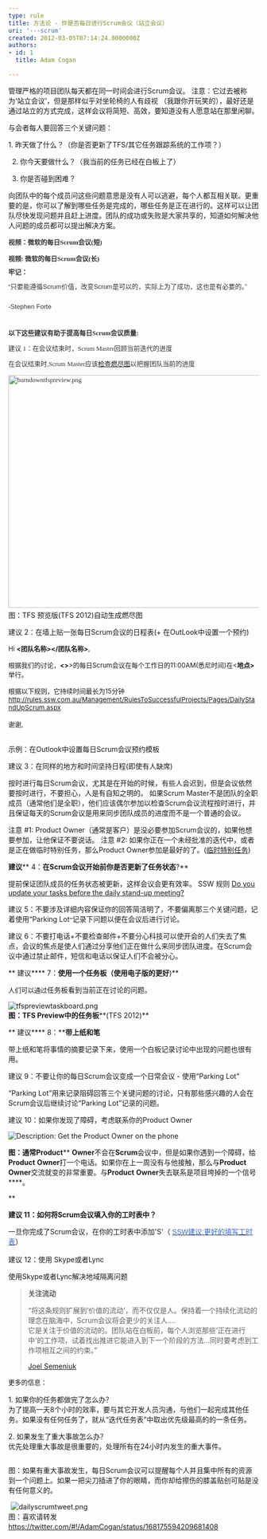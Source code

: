 ```yaml
---
type: rule
title: 方法论 - 你是否每日进行Scrum会议（站立会议）
uri: '---scrum'
created: 2012-03-05T07:14:24.0000000Z
authors:
- id: 1
  title: Adam Cogan

---
```


 
管理​严格的项目团队每天都在同一时间会进行Scrum会议。
注意：它过去被称为‘站立会议’，但是那样似乎对坐轮椅的人有歧视 （我跟你开玩笑的），最好还是通过站立的方式完成，这样会议将简短、高效，要知道没有人愿意站在那里闲聊。

与会者每人要回答三个关键问题：​​​​​​
 
​1.  昨天做了什么？（你是否更新了TFS/其它任务跟踪系统的工作项？）

2. 你今天要做什么？（我​当前的任务已经在白板上了）

3. 你是否碰到困难？

向团队中的每个成员问这些问题意思是没有人可以逃避，每个人都互相关联。更重要的是，你可以了解到哪些任务是完成的，哪些任务是正在进行的。这样可以让团队尽快发现问题并且赶上进度。团队的成功或失败是大家共享的，知道如何解决他人问题的成员都可以提出解决方案。






<font color="#333333"><font face="Verdana"><font size="2"><font color="#333333"><font face="Verdana"><font size="2"><strong>视频：微软的每日Scrum会议(短)</strong></font></font></font></font></font></font> 


<font color="#333333"><font face="Verdana"><font size="2"><font color="#333333"><font face="Verdana"><font size="2"><strong><div class="ms-rtestate-read ms-rte-wpbox"><div id="div_f2ab1bb8-28cc-4914-b859-52688d9f51f9" class="ms-rtestate-notify  ms-rtestate-read f2ab1bb8-28cc-4914-b859-52688d9f51f9"></div>
<div id="vid_f2ab1bb8-28cc-4914-b859-52688d9f51f9" style="display:none;"></div></div>
​​</strong></font></font></font></font></font></font><font color="#333333"><font face="Verdana"><font size="2"><font color="#333333"><font face="Verdana"><font size="2"><strong>视频: 微软的每日Scrum会议(长)</strong></font></font></font></font></font></font>
<font color="#333333" style="line-height:18px;"><font face="Verdana"><font size="2"><div><strong> </strong></div>
<div class="ssw-rteStyle-GreyBox" style="width:715px;height:119px;"><div style="padding:10px 0px;line-height:20px;margin-top:0px;font-family:verdana, arial, sans-serif;margin-bottom:0px;"><span style="line-height:18px;"><strong>牢记：</strong>  <div style="padding:10px 0px;line-height:20px;margin-top:0px;margin-bottom:0px;">      “只要能遵循Scrum价值，改变Scrum是可以的，实际上为了成功，这也是有必要的。”</div>
<div style="padding:10px 0px;line-height:20px;margin-top:0px;margin-bottom:0px;">-Stephen Forte</div></span></div></div>
<p><strong></strong> </p>
<p><strong>以下这些建议有助于提高每日Scrum会议质量:</strong></p>
<p class="ssw-rteStyle-Tip">建议 1：在会议结束时，Scrum Master回顾当前迭代的进度</p>
<p><span></span><span></span><span></span><span>在</span><span>会议结束时,Scrum</span><span></span><span></span><span> </span><span></span><span></span><span>Master应该</span><a href="/reports-do-you-schedule-the-burndown-and-stories-overview-reports-to-be-emailed-to-the-team-every-day">检查燃尽图</a>以<span>把握团队当前的进度</span><span></span><span></span></p></font></font></font>
<font color="#333333"><font face="Verdana"><font size="2"><img class="ssw-rteStyle-ImageArea" alt="burndowntfspreview.png" src="burndowntfspreview.png" style="width:601px;height:467px;"></font></font></font><font color="#333333"><font face="Verdana"><font size="2"> <br></font></font></font>图：TFS 预览版(TFS 2012)自动生成燃尽图

建议 2：在墙上贴一张每日Scrum会议的日程表(+ 在OutLook中设置一个预约)


<font size="2"><span>Hi <strong><团队名称></团队名称></strong>,</span></font>
<font size="2"><div><span>根据我们的讨论，<strong><></strong>>的每日Scrum会议在每个工作日的11:00AM(悉尼时间)在<<strong>地点></strong>举行。</span></div>
<div>根据以下规则，它持续时间最长为15分钟</div>
<div><span><font color="#3a66cc"><a href="/Pages/DailyStandUpScrum.aspx">http://rules.ssw.com.au/Management/RulesToSuccessfulProjects/Pages/DailyStandUpScrum.aspx</a></font></span></div>
<div><span><br></span></div>
<div>谢谢,</div>
<strong><scrum master="">​  </scrum></strong></font> 

示例：在Outlook中设置每日Scrum会议预约模板

建议 3：在同样的地方和时间坚持日程(即使有人缺席)

按时进行每日Scrum会议，尤其是在开始的时候，有些人会迟到，但是会议依然要按时进行，不要担心，人是有自知之明的。
如果Scrum Master不是团队的全职成员（通常他们是全职），他们应该偶尔参加以检查Scrum会议流程按时进行，并且保证每天的Scrum会议是用来同步团队成员的进度而不是一个普通的会议。

注意 #1: Product Owner（通常是客户）是没必要参加Scrum会议的，如果他想要参加，让他保证不要说话。
注意 #2: 如果你正在一个未经批准的迭代中，或者是正在做临时特别任务，那么Product Owner参加是最好的了。([临时特别任务](http://www.ssw.com.au/ssw/Standards/Rules/RulesToBeingSoftwareConsultantsDealingWithClients.aspx#AdHocManagedWork))

**建议**** 4：****在Scrum会议开始前你是否更新了任务状态****?**

提前保证团队成员的任务状态被更新，这样会议会更有效率。
SSW 规则 [Do you update your tasks before the daily stand-up meeting?](/meeting-do-you-update-your-tasks-before-the-daily-scrum)

​建议 5：不要涉及详细内容​保证你的回答简洁明了，不要偏离那三个关键问题，记着使用“Parking Lot<font size="2" face="宋体">”</font>记录下问题以便在会议后进行讨论。

建议 6：不要打电话+不要检查邮件+不要分心科技可以使开会的人们失去了焦点，会议的焦点是使人们通过分享他们正在做什么来同步团队进度。在Scrum会议中通过禁止邮件，短信和电话以保证人们不会被分心。

**
建议**** 7：****使用一个任务板（使用电子版的更好****)**

<font size="2" face="宋体">人们可以通过</font>任务板<font face="宋体">看到</font>当前正在讨论的问题。

![tfspreviewtaskboard.png](tfspreviewtaskboard.png)​  
**图：TFS ****Preview****中的任务板****(TFS 2012)**

**
建议**** 8：****带上纸和笔**

带上纸和笔将事情的摘要记录下来，使用一个白板记录讨论中出现的问题也很有用。

建议 9：不要让你的每日Scrum会议变成一个日常会议 - 使用“Parking Lot”

“Parking Lot”用来记录阻碍回答三个关键问题的讨论，只有那些感兴趣的人会在Scrum会议后继续讨论“Parking Lot”记录的问题。

建议 10：如果你发现了障碍，考虑联系你的Product Owner

![Description: Get the Product Owner on the phone](ProductOwnerTelephone.jpg)

**图：****通常****Product**** ****Owner****不会在****Scrum****会议中，但是如果你遇到一个障碍，给****Product**** ****Owner****打一个电话。如果你在上一周没有与他接触，那么与****Product**** ****Owner****交流就变的非常重要。与****Product**** ****Owner****失去联系是项目垮掉的一个信号****。

**

**建议 11：如何将Scrum会议填入你的工时表中？**

一旦你完成了Scrum会议，在你的工时表中<font face="宋体">添加</font>'S'（<font color="#3a66cc" face="verdana, sans-serif"> </font>[<font color="#3a66cc" face="verdana, sans-serif">SSW建议:更好的填写工时表</font>](http://www.ssw.com.au/ssw/Standards/Rules/RulesToBetterTimesheets.aspx)）
<font face="verdana, sans-serif"><span style="line-height:15pt;font-size:9pt;"><br></span></font>

建议 12：使用 Skype或者Lync

使用Skype或者Lync解决地域隔离问题


<font class="ms-rteCustom-FigureNormal"><blockquote class="ms-rteCustom-GreyBox"><p><span style="font-weight:normal;"><strong>关注流动</strong></span></p>
<p>“将这条规则扩展到‘价值的流动’，而不仅仅是人。保持着一个持续化流动的理念在脑海中，Scrum会议将会更少的关注人....<br>它是关注于价值的流动的。团队站在白板前，每个人浏览那些‘正在进行中’的工作项，试着找出推进它能进入到下一个阶段的方法...同时要考虑到工作项相互之间的约束。”</p>
<p class="ms-rteCustom-FigureNormal"><span style="font-weight:normal;"></span><span style="font-weight:normal;"><a href="http://joelfromcanada.com/">Joel Semeniuk​</a></span></p>
<p> </p>
</blockquote>
<p class="ms-rteCustom-FigureNormal"><span style="line-height:15pt;font-size:small;"></span><span style="line-height:15pt;font-size:small;"></span><span style="line-height:15pt;font-size:small;">更</span><span style="line-height:15pt;font-size:small;">多</span><span style="line-height:15pt;font-size:small;">的信息：</span><span style="line-height:15pt;font-size:small;"></span></p>
<span></span><p><span lang="ZH-CN">1. 如果你的任务都做完了怎么办？<br></span><span lang="ZH-CN">为了提高一天</span><span>8</span><span lang="ZH-CN">个小时的效率，要</span><span lang="ZH-CN">与其它开发人员沟通，与他们一起完成其他任务。如果没有任何任务了，就从</span><span>“迭代任务表”</span><span lang="ZH-CN">中取出优先级最高的的一条任务</span><span lang="ZH-CN"></span><span lang="ZH-CN"></span><span lang="ZH-CN"></span><span lang="ZH-CN"></span><span lang="ZH-CN">。</span></p>
<span></span><span></span><p><span lang="ZH-CN">2. 如果发生了重大事故怎么办？<br></span><span lang="ZH-CN">优先处理重大事故是很重要的，处理所有在</span><span>24</span><span lang="ZH-CN">小时内发生的重大事件。</span><span></span><b><span style="font-family:verdana, sans-serif;font-size:9pt;"></span></b></p>
<p class="MsoNormal" style="line-height:15pt;font-size:small;"><span lang="ZH-CN"><img class="ms-rteCustom-ImageArea" src="NewStandUpImage.jpg" alt="" style="line-height:18px;font-size:12px;font-weight:bold;"></span> </p>
<p class="ssw-rteStyle-FigureNormal"><span lang="ZH-CN"></span><span>​图：</span><span lang="ZH-CN">如果有重大事故发生，每日Scrum会议可以提醒每个人并且集中所有的资源到一个问题上。如果一把尖刀插进了你的眼睛，而你却给擦伤的膝盖贴创可贴是没有任何意义的。​</span></p>
<span class="ssw-rteStyle-FigureNormal"><img class="ms-rteCustom-ImageArea" alt="dailyscrumtweet.png" src="dailyscrumtweet.png" style="line-height:20px;margin-left:5px;margin-right:5px;"><span style="line-height:20px;">​</span><br style="line-height:20px;"><span style="line-height:20px;">图：喜欢请转发  </span><a href="https://twitter.com/#%21/AdamCogan/status/168175594209681408" style="line-height:20px;">https://twitter.com/#!/AdamCogan/status/168175594209681408</a><span style="line-height:20px;"> ​</span></span></font>
